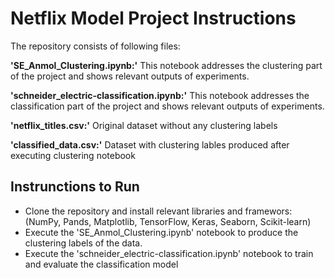 # Netflix Model Project Instructions


The repository consists of following files:

**'SE_Anmol_Clustering.ipynb:'** This notebook addresses the clustering part of the project and shows relevant outputs of experiments.

**'schneider_electric-classification.ipynb:'** This notebook addresses the classification part of the project and shows relevant outputs of experiments.

**'netflix_titles.csv:'** Original dataset without any clustering labels

**'classified_data.csv:'** Dataset with clustering lables produced after executing clustering notebook

## Instrunctions to Run

* Clone the repository and install relevant libraries and framewors: (NumPy, Pands, Matplotlib, TensorFlow, Keras, Seaborn, Scikit-learn)
* Execute the 'SE_Anmol_Clustering.ipynb' notebook to produce the clustering labels of the data.
* Execute the 'schneider_electric-classification.ipynb' notebook to train and evaluate the classification model

